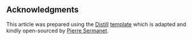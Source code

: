## Acknowledgments

This article was prepared using the [Distill](https://distill.pub) [template](https://github.com/distillpub/template) which is adapted and kindly open-sourced by [Pierre Sermanet](https://sermanet.github.io/).
